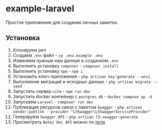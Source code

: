 # example-laravel

Простое приложение для создания личных заметок.

## Установка

1. Клонируем реп
1. Создаем `.env` файл - `cp .env.example .env`
1. Изменяем нужные нам данные в созданном `.env`
1. Выполнить установку `composer` - `composer install`
1. Выполнить установку `npm` - `npm i`
1. Установить ключ приложения - `php artisan key:generate --ansi`
1. Выполнение миграций и исходных данных - `php artisan migrate --seed`
1. Запустить сервер `vite` - `npm run dev`
1. Запустить docker контейнер с `postgres_db` - `docker compose up -d`
1. Запускаем `Laravel` - `composer run dev`
1. Публикация ресурсов связи с пакетом `Swagger` - `php artisan vendor:publish --provider "L5Swagger\L5SwaggerServiceProvider"`
1. Генерируем `Swagger API` - `php artisan l5-swagger:generate`
1. Просмотреть `Notes Doc API` можно по [пути](http://localhost:8000/api/documentation) 
